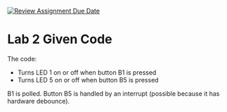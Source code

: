 [![Review Assignment Due Date](https://classroom.github.com/assets/deadline-readme-button-22041afd0340ce965d47ae6ef1cefeee28c7c493a6346c4f15d667ab976d596c.svg)](https://classroom.github.com/a/u91MxtVa)
# Lab 2 Given Code 

The code:

  * Turns LED 1 on or off when button B1 is pressed
  * Turns LED 5 on or off when button B5 is pressed

B1 is polled. Button B5 is handled by an interrupt (possible because it has hardware debounce).